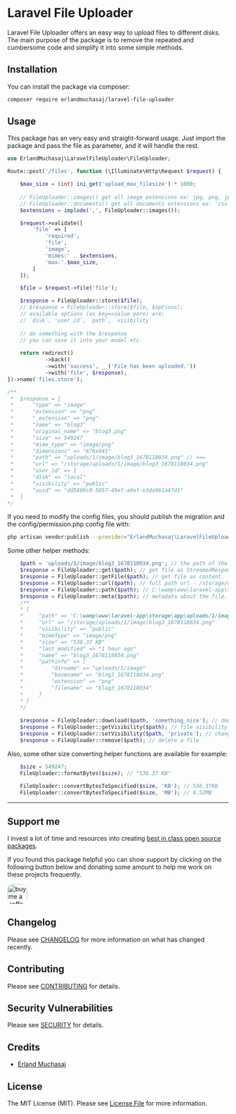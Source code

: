 # Laravel File Uploader

Laravel File Uploader offers an easy way to upload files to different disks.
The main purpose of the package is to remove the repeated and cumbersome code and simplify it into some simple methods.

## Installation

You can install the package via composer:

```bash
composer require erlandmuchasaj/laravel-file-uploader
```

## Usage

This package has an very easy and straight-forward usage. 
Just import the package and pass the file as parameter, and it will handle the rest.

```php
use ErlandMuchasaj\LaravelFileUploader\FileUploader;

Route::post('/files', function (\Illuminate\Http\Request $request) {

    $max_size = (int) ini_get('upload_max_filesize') * 1000;
    
    // FileUploader::images() get all image extensions ex: jpg, png, jpeg, gif, etc.
    // FileUploader::documents() get all documents extensions ex: 'csv', 'html', 'pdf', 'doc', 'docx', 'ppt' etc.
    $extensions = implode(',', FileUploader::images());

    $request->validate([
        'file' => [
            'required',
            'file',
            'image',
            'mimes:' . $extensions,
            'max:'.$max_size,
        ]
    ]);

    $file = $request->file('file');

    $response = FileUploader::store($file);
    // $response = FileUploader::store($file, $options);
    // available options (as key=>value pare) are:
    // `disk`, 'user_id`, `path`, `visibility`
    
    // do something with the $response
    // you can save it into your model etc.
    
    return redirect()
            ->back()
            ->with('success', __('File has been uploaded.'))
            ->with('file', $response);
})->name('files.store');

/**
 *  $response = [
 *      "type" => "image"
 *      "extension" => "png"
 *      "_extension" => "png"
 *      "name" => "blog3"
 *      "original_name" => "blog3.png"
 *      "size" => 549247
 *      "mime_type" => "image/png"
 *      "dimensions" => "670x841"
 *      "path" => "uploads/1/image/blog3_1678118034.png" // <==
 *      "url" => "/storage/uploads/1/image/blog3_1678118034.png"
 *      "user_id" => 1
 *      "disk" => "local"
 *      "visibility" => "public"
 *      "uuid" => "dd5889c0-5057-49ef-a6ef-e3da961a47d1"
 *  ]
*/

```

If you need to modify the config files, you should publish the migration and the config/permission.php config file 
with:
```bash
php artisan vendor:publish --provider="ErlandMuchasaj\LaravelFileUploader\FileUploaderServiceProvider"
```

Some other helper methods:

```php
    $path = 'uploads/1/image/blog3_1678118034.png'; // the path of the image where is stored.
    $response = FileUploader::get($path); // get file as StreamedResponse
    $response = FileUploader::getFile($path); // get file as content.
    $response = FileUploader::url($path); // full path url - /storage/uploads/1/image/blog3_1678118034.png
    $response = FileUploader::path($path); // C:\wamp\www\laravel-app\storage\app\uploads/1/image/blog3_1678118034.png
    $response = FileUploader::meta($path); // metadata about the file.
    /**
    * [
    *     "path" => "C:\wamp\www\laravel-app\storage\app\uploads/1/image/blog3_1678118034.png"
    *     "url" => "/storage/uploads/1/image/blog3_1678118034.png"
    *     "visibility" => "public"
    *     "mimeType" => "image/png"
    *     "size" => "536.37 KB"
    *     "last_modified" => "1 hour ago"
    *     "name" => "blog3_1678118034.png"
    *     "pathinfo" => [
    *         "dirname" => "uploads/1/image"
    *         "basename" => "blog3_1678118034.png"
    *         "extension" => "png"
    *         "filename" => "blog3_1678118034"
    *     ]
    * ]
    */
        
    $response = FileUploader::download($path, 'something_nice'); // download the file as StreamedResponse
    $response = FileUploader::getVisibility($path); // file visibility when applicable private/public
    $response = FileUploader::setVisibility($path, 'private'); // change file visibility
    $response = FileUploader::remove($path); // delete a file
```

Also, some other size converting helper functions are available for example:

```php
    $size = 549247;
    FileUploader::formatBytes($size); // "536.37 KB"
    
    FileUploader::convertBytesToSpecified($size, 'KB'); // 536.37KB
    FileUploader::convertBytesToSpecified($size, 'MB'); // 0.52MB
```

---

## Support me

I invest a lot of time and resources into creating [best in class open source packages](https://github.com/erlandmuchasaj?tab=repositories).

If you found this package helpful you can show support by clicking on the following button below and donating some amount to help me work on these projects frequently.

<a href="https://www.buymeacoffee.com/erland" target="_blank">
    <img src="https://www.buymeacoffee.com/assets/img/guidelines/download-assets-2.svg" style="height: 45px; border-radius: 12px" alt="buy me a coffee"/>
</a>

## Changelog

Please see [CHANGELOG](CHANGELOG.md) for more information on what has changed recently.

## Contributing

Please see [CONTRIBUTING](CONTRIBUTING.md) for details.

## Security Vulnerabilities

Please see [SECURITY](SECURITY.md) for details.

## Credits

- [Erland Muchasaj](https://github.com/erlandmuchasaj)

## License

The MIT License (MIT). Please see [License File](LICENSE.md) for more information.
